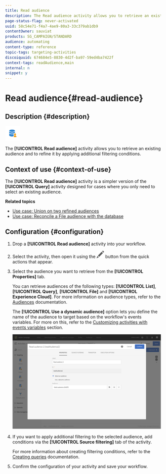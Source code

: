 ```yaml
---
title: Read audience
description: The Read audience activity allows you to retrieve an existing audience and to refine it by applying additional filtering conditions.
page-status-flag: never-activated
uuid: 58c54e71-f4a7-4ae9-80a3-33c379ab1db9
contentOwner: sauviat
products: SG_CAMPAIGN/STANDARD
audience: automating
content-type: reference
topic-tags: targeting-activities
discoiquuid: 674684e5-8830-4d2f-ba97-59ed4ba7422f
context-tags: readAudience,main
internal: n
snippet: y
---
```


# Read audience{#read-audience}

## Description {#description}

![](assets/prefill.png)

The **[!UICONTROL Read audience]** activity allows you to retrieve an existing audience and to refine it by applying additional filtering conditions.

## Context of use {#context-of-use}

The **[!UICONTROL Read audience]** activity is a simpler version of the **[!UICONTROL Query]** activity designed for cases where you only need to select an existing audience.

**Related topics**

* [Use case: Union on two refined audiences](automating/using/union-on-two-refined-audiences.md)
* [Use case: Reconcile a File audience with the database](automating/using/reconcile-file-audience-with-database.md)

## Configuration {#configuration}

1. Drop a **[!UICONTROL Read audience]** activity into your workflow.
1. Select the activity, then open it using the ![](assets/edit_darkgrey-24px.png) button from the quick actions that appear.
1. Select the audience you want to retrieve from the **[!UICONTROL Properties]** tab.

   You can retrieve audiences of the following types: **[!UICONTROL List]**, **[!UICONTROL Query]**, **[!UICONTROL File]** and **[!UICONTROL Experience Cloud]**. For more information on audience types, refer to the [Audiences](../../audiences/using/about-audiences.md) documentation.

   The **[!UICONTROL Use a dynamic audience]** option lets you define the name of the audience to target based on the workflow's events variables. For more on this, refer to the [Customizing activities with events variables](../../automating/using/calling-a-workflow-with-external-parameters.md#customizing-activities-with-events-variables) section.

   ![](assets/readaudience_activity1.png)

1. If you want to apply additional filtering to the selected audience, add conditions via the **[!UICONTROL Source filtering]** tab of the activity.

   For more information about creating filtering conditions, refer to the [Creating queries](../../automating/using/editing-queries.md#creating-queries) documentation.

1. Confirm the configuration of your activity and save your workflow.
